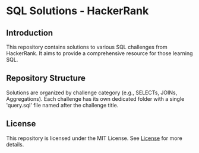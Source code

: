 # SQL Solutions - HackerRank

## Introduction

This repository contains solutions to various SQL challenges from HackerRank. It aims to provide a comprehensive resource for those learning SQL.

## Repository Structure

Solutions are organized by challenge category (e.g., SELECTs, JOINs, Aggregations). Each challenge has its own dedicated folder with a single 'query.sql' file named after the challenge title.

## License

This repository is licensed under the MIT License. See [License](./LICENSE) for more details.
